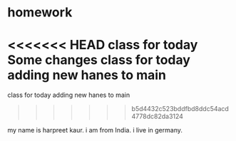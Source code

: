 # homework
<<<<<<< HEAD
class for today 
Some changes 
class for today adding new hanes to main
=======
class for today
adding new hanes to main
>>>>>>> b5d4432c523bddfbd8ddc54acd4778dc82da3124

my name is harpreet kaur. i am from India. i live in germany.